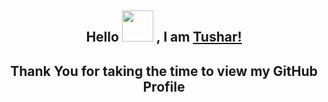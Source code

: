 ## <p align="center">Hello  <img src = "https://raw.githubusercontent.com/MartinHeinz/MartinHeinz/master/wave.gif" width = 50px> , I am [Tushar!](https://bio.link/tushardixit) 



  
## <p align='center'>Thank You for taking the time to view my GitHub Profile 

<!--
**TusharDixit-301/TusharDixit-301** is a ✨ _special_ ✨ repository because its `README.md` (this file) appears on your GitHub profile.

Here are some ideas to get you started:

- 🔭 I’m currently working on ...
- 🌱 I’m currently learning ...
- 👯 I’m looking to collaborate on ...
- 🤔 I’m looking for help with ...
- 💬 Ask me about ...
- 📫 How to reach me: ...
- 😄 Pronouns: ...
- ⚡ Fun fact: ...
-->
